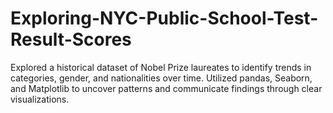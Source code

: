 # Exploring-NYC-Public-School-Test-Result-Scores
Explored a historical dataset of Nobel Prize laureates to identify trends in categories, gender, and nationalities over time. Utilized pandas, Seaborn, and Matplotlib to uncover patterns and communicate findings through clear visualizations.
